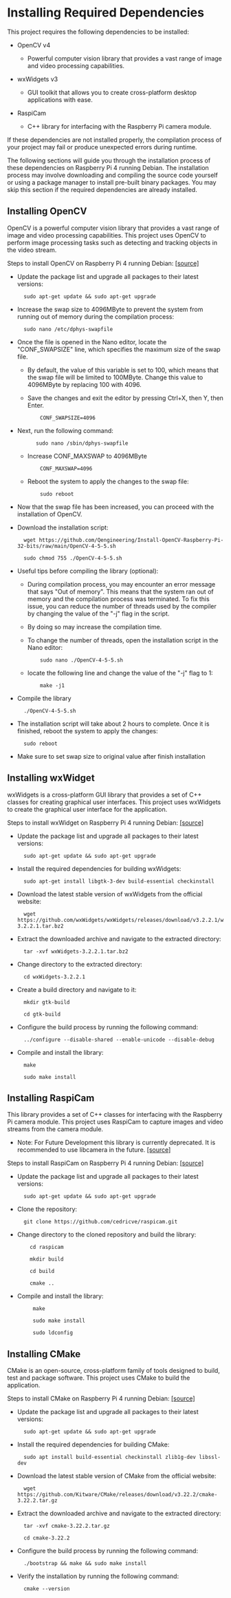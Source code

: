 # Installing Required Dependencies

This project requires the following dependencies to be installed:

- OpenCV v4

  - Powerful computer vision library that provides a vast range of image and
    video processing capabilities.

- wxWidgets v3

  - GUI toolkit that allows you to create cross-platform desktop applications
    with ease.

- RaspiCam

  - C++ library for interfacing with the Raspberry Pi camera module.

If these dependencies are not installed properly, the compilation process of
your project may fail or produce unexpected errors during runtime.

The following sections will guide you through the installation process of these
dependencies on Raspberry Pi 4 running Debian. The installation process may
involve downloading and compiling the source code yourself or using a package
manager to install pre-built binary packages. You may skip this section if the
required dependencies are already installed.

## Installing OpenCV

OpenCV is a powerful computer vision library that provides a vast range of image
and video processing capabilities. This project uses OpenCV to perform image
processing tasks such as detecting and tracking objects in the video stream.

Steps to install OpenCV on Raspberry Pi 4 running Debian:
[\[source\]](https://qengineering.eu/install-opencv-4.5-on-raspberry-pi-4.html)

- Update the package list and upgrade all packages to their latest versions:

        sudo apt-get update && sudo apt-get upgrade

- Increase the swap size to 4096MByte to prevent the system from running out of
  memory during the compilation process:

        sudo nano /etc/dphys-swapfile

- Once the file is opened in the Nano editor, locate the "CONF_SWAPSIZE" line,
  which specifies the maximum size of the swap file.

  - By default, the value of this variable is set to 100, which means that the
    swap file will be limited to 100MByte. Change this value to 4096MByte by
    replacing 100 with 4096.
  - Save the changes and exit the editor by pressing Ctrl+X, then Y, then Enter.

            CONF_SWAPSIZE=4096

- Next, run the following command:

            sudo nano /sbin/dphys-swapfile

  - Increase CONF_MAXSWAP to 4096MByte

            CONF_MAXSWAP=4096

  - Reboot the system to apply the changes to the swap file:

            sudo reboot

- Now that the swap file has been increased, you can proceed with the
  installation of OpenCV.
- Download the installation script:

        wget https://github.com/Qengineering/Install-OpenCV-Raspberry-Pi-32-bits/raw/main/OpenCV-4-5-5.sh

        sudo chmod 755 ./OpenCV-4-5-5.sh

- Useful tips before compiling the library (optional):

  - During compilation process, you may encounter an error message that says
    "Out of memory". This means that the system ran out of memory and the
    compilation process was terminated. To fix this issue, you can reduce the
    number of threads used by the compiler by changing the value of the "-j"
    flag in the script.
  - By doing so may increase the compilation time.
  - To change the number of threads, open the installation script in the Nano
    editor:

            sudo nano ./OpenCV-4-5-5.sh

  - locate the following line and change the value of the "-j" flag to 1:

            make -j1

- Compile the library

        ./OpenCV-4-5-5.sh

- The installation script will take about 2 hours to complete. Once it is
  finished, reboot the system to apply the changes:

        sudo reboot

- Make sure to set swap size to original value after finish installation

## Installing wxWidget

wxWidgets is a cross-platform GUI library that provides a set of C++ classes for
creating graphical user interfaces. This project uses wxWidgets to create the
graphical user interface for the application.

Steps to install wxWidget on Raspberry Pi 4 running Debian:
[\[source\]](https://forums.raspberrypi.com/viewtopic.php?t=271709)

- Update the package list and upgrade all packages to their latest versions:

        sudo apt-get update && sudo apt-get upgrade

- Install the required dependencies for building wxWidgets:

        sudo apt-get install libgtk-3-dev build-essential checkinstall

- Download the latest stable version of wxWidgets from the official website:

        wget https://github.com/wxWidgets/wxWidgets/releases/download/v3.2.2.1/wxWidgets-3.2.2.1.tar.bz2

- Extract the downloaded archive and navigate to the extracted directory:

        tar -xvf wxWidgets-3.2.2.1.tar.bz2

- Change directory to the extracted directory:

        cd wxWidgets-3.2.2.1

- Create a build directory and navigate to it:

        mkdir gtk-build

        cd gtk-build

- Configure the build process by running the following command:

        ../configure --disable-shared --enable-unicode --disable-debug

- Compile and install the library:

        make

        sudo make install

## Installing RaspiCam

This library provides a set of C++ classes for interfacing with the Raspberry Pi
camera module. This project uses RaspiCam to capture images and video streams
from the camera module.

- Note: For Future Development this library is currently deprecated. It is
  recommended to use libcamera in the future.
  [\[source\]](https://github.com/raspberrypi/documentation/blob/develop/documentation/asciidoc/computers/camera/raspicam.adoc)

Steps to install RaspiCam on Raspberry Pi 4 running Debian:
[\[source\]](https://github.com/cedricve/raspicam/tree/master)

- Update the package list and upgrade all packages to their latest versions:

        sudo apt-get update && sudo apt-get upgrade

- Clone the repository:

        git clone https://github.com/cedricve/raspicam.git

- Change directory to the cloned repository and build the library:

          cd raspicam

          mkdir build

          cd build

          cmake ..

- Compile and install the library:

           make

           sudo make install

           sudo ldconfig

## Installing CMake

CMake is an open-source, cross-platform family of tools designed to build, test
and package software. This project uses CMake to build the application.

Steps to install CMake on Raspberry Pi 4 running Debian:
[\[source\]](https://gitlab.kitware.com/cmake/cmake)

- Update the package list and upgrade all packages to their latest versions:

        sudo apt-get update && sudo apt-get upgrade

- Install the required dependencies for building CMake:

        sudo apt install build-essential checkinstall zlib1g-dev libssl-dev

- Download the latest stable version of CMake from the official website:

        wget https://github.com/Kitware/CMake/releases/download/v3.22.2/cmake-3.22.2.tar.gz

- Extract the downloaded archive and navigate to the extracted directory:

        tar -xvf cmake-3.22.2.tar.gz

        cd cmake-3.22.2

- Configure the build process by running the following command:

        ./bootstrap && make && sudo make install

- Verify the installation by running the following command:

        cmake --version
